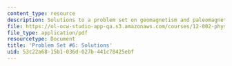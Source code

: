 ```yaml
---
content_type: resource
description: Solutions to a problem set on geomagnetism and paleomagnetism.
file: https://ol-ocw-studio-app-qa.s3.amazonaws.com/courses/12-002-physics-and-chemistry-of-the-terrestrial-planets-fall-2008/53c22a6815b1036d027b441c78425ebf_MIT12_002f08_ps06_solutions.pdf
file_type: application/pdf
resourcetype: Document
title: 'Problem Set #6: Solutions'
uid: 53c22a68-15b1-036d-027b-441c78425ebf
---
```

